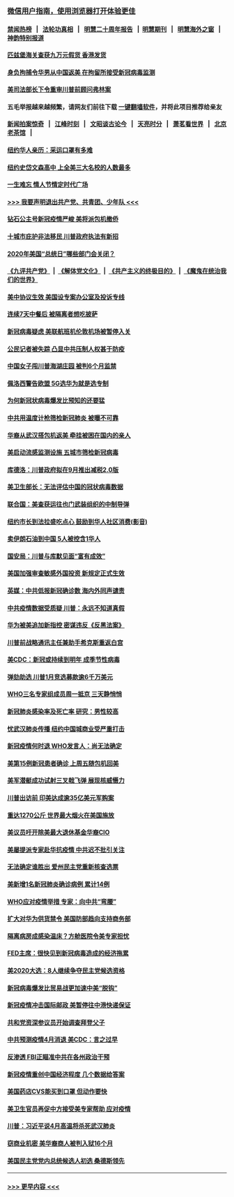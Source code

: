 ### [微信用户指南，使用浏览器打开体验更佳](https://github.com/gfw-breaker/banned-news1/blob/master/indexes/wechat-guide.md?t=0)
#### [禁闻热榜](热点新闻.md?t=0)  &nbsp;&nbsp;|&nbsp;&nbsp; [法轮功真相](https://github.com/gfw-breaker/truth/blob/master/README.md?t=0) &nbsp;&nbsp;|&nbsp;&nbsp; [明慧二十周年报告](https://github.com/gfw-breaker/mh-reports/blob/master/README.md?t=0) &nbsp;&nbsp;|&nbsp;&nbsp;[明慧期刊](https://github.com/gfw-breaker/mh-qikan) &nbsp;&nbsp;|&nbsp;&nbsp; [明慧海外之窗](https://github.com/gfw-breaker/mh-news/blob/master/README.md?t=0) &nbsp;&nbsp;|&nbsp;&nbsp; [神韵特别报道](https://github.com/gfw-breaker/mh-news/blob/master/shenyun.md?t=0)
#### [匹兹堡海关查获九万元假货 香港发货](../pages/nsc412/n11870716.md?t=02160044) 
#### [身负拘捕令华男从中国返美  在拘留所接受新冠病毒监测](../pages/nsc412/n11870710.md?t=02160044) 
#### [美司法部长下令重审川普前顾问弗林案](../pages/nsc412/n11870258.md?t=02160044) 
#### 五毛举报越来越频繁，请网友们前往下载 [一键翻墙软件](https://github.com/gfw-breaker/ssr-accounts)，并将此项目推荐给亲友
#### [新闻拍案惊奇](https://github.com/gfw-breaker/banned-news1/blob/master/pages/link4.md) &nbsp;&nbsp;|&nbsp;&nbsp; [江峰时刻](https://github.com/gfw-breaker/banned-news1/blob/master/pages/link4.md) &nbsp;&nbsp;|&nbsp;&nbsp; [文昭谈古论今](https://github.com/gfw-breaker/banned-news1/blob/master/pages/link4.md) &nbsp;&nbsp;|&nbsp;&nbsp; [天亮时分](https://github.com/gfw-breaker/banned-news1/blob/master/pages/link4.md) &nbsp;&nbsp;|&nbsp;&nbsp; [萧茗看世界](https://github.com/gfw-breaker/banned-news1/blob/master/pages/link4.md) &nbsp;&nbsp;|&nbsp;&nbsp; [北京老茶馆](https://github.com/gfw-breaker/banned-news1/blob/master/pages/link4.md) &nbsp;&nbsp;|&nbsp;&nbsp; 
#### [纽约华人亲历：采运口罩有多难](../pages/nsc412/n11870531.md?t=02160044) 
#### [纽约史岱文森高中  上全美三大名校的人数最多](../pages/nsc412/n11870557.md?t=02160044) 
#### [一生难忘 情人节情定时代广场](../pages/nsc412/n11870536.md?t=02160044) 
#### [>>> 我要声明退出共产党、共青团、少年队 <<<](https://github.com/begood0513/goodnews/blob/master/quit/letter.md) 
#### [钻石公主号新冠疫情严峻 美将派包机撤侨](../pages/nsc412/n11870505.md?t=02160044) 
#### [十城市庇护非法移民 川普政府执法有新招](../pages/nsc412/n11870410.md?t=02160044) 
#### [2020年美国“总统日”哪些部门会关闭？](../pages/nsc412/n11870148.md?t=02160044) 
#### [《九评共产党》](https://github.com/begood0513/9ping.md/blob/master/README.md) &nbsp;|&nbsp; [《解体党文化》](../../../../jtdwh.md/blob/master/README.md)  &nbsp;|&nbsp; [《共产主义的终极目的》](../../../../gczydzjmd.md/blob/master/README.md) &nbsp;|&nbsp; [《魔鬼在统治我们的世界》](../../../../mgztzwmdsj.md/blob/master/README.md) 
#### [美中协议生效 美国设专案办公室及投诉专线](../pages/nsc412/n11870266.md?t=02160044) 
#### [连续7天中餐后 被隔离者想吃披萨](../pages/nsc412/n11870243.md?t=02160044) 
#### [新冠病毒疑虑 美联航班机伦敦机场被暂停入关](../pages/nsc412/n11870015.md?t=02160044) 
#### [公民记者被失踪 凸显中共压制人权甚于防疫](../pages/nsc412/n11870042.md?t=02160044) 
#### [中国女子闯川普海湖庄园 被判6个月监禁](../pages/nsc412/n11869919.md?t=02160044) 
#### [佩洛西警告欧盟 5G选华为就是选专制](../pages/nsc412/n11869898.md?t=02160044) 
#### [为何新冠状病毒爆发比预知的还要猛](../pages/nsc412/n11869828.md?t=02160044) 
#### [中共用温度计枪筛检新冠肺炎 被曝不可靠](../pages/nsc412/n11869707.md?t=02160044) 
#### [华裔从武汉搭包机返美 牵挂被困在国内的亲人](../pages/nsc412/n11869711.md?t=02160044) 
#### [美启动流感监测设施 五城市筛检新冠病毒](../pages/nsc412/n11869689.md?t=02160044) 
#### [库德洛：川普政府拟在9月推出减税2.0版](../pages/nsc412/n11869627.md?t=02160044) 
#### [美卫生部长：无法评估中国的冠状病毒数据](../pages/nsc412/n11869301.md?t=02160044) 
#### [联合国：美查获运往也门武装组织的中制导弹](../pages/nsc412/n11868677.md?t=02160044) 
#### [纽约市长到法拉盛吃点心  鼓励到华人社区消费(影音)](../pages/nsc412/n11868197.md?t=02160044) 
#### [卖伊朗石油到中国  5人被控含1华人](../pages/nsc412/n11867988.md?t=02160044) 
#### [国安局：川普与库默见面“富有成效”](../pages/nsc412/n11867976.md?t=02160044) 
#### [美国加强审查敏感外国投资 新规定正式生效](../pages/nsc412/n11868041.md?t=02160044) 
#### [英媒：中共低报新冠确诊数 海内外同声谴责](../pages/nsc412/n11867421.md?t=02160044) 
#### [中共疫情数据受质疑 川普：永远不知道真假](../pages/nsc412/n11867195.md?t=02160044) 
#### [华为被美追加新指控 密谋违反《反黑法案》](../pages/nsc412/n11867191.md?t=02160044) 
#### [川普前战略通讯主任兼助手希克斯重返白宫](../pages/nsc412/n11867104.md?t=02160044) 
#### [美CDC：新冠或持续到明年 成季节性病毒](../pages/nsc412/n11867279.md?t=02160044) 
#### [弹劾助选 川普1月竞选募款逾6千万美元](../pages/nsc412/n11866950.md?t=02160044) 
#### [WHO三名专家组成员周一抵京 三天静悄悄](../pages/nsc412/n11866947.md?t=02160044) 
#### [新冠肺炎感染率及死亡率 研究：男性较高](../pages/nsc412/n11866956.md?t=02160044) 
#### [忧武汉肺炎传播 纽约中国城商业受严重打击](../pages/nsc412/n11866902.md?t=02160044) 
#### [新冠疫情何时退 WHO发言人：尚无法确定](../pages/nsc412/n11866864.md?t=02160044) 
#### [美第15例新冠患者确诊 上周五随包机回美](../pages/nsc412/n11866852.md?t=02160044) 
#### [美军潜艇成功试射三叉戟飞弹 展现核威慑力](../pages/nsc412/n11866046.md?t=02160044) 
#### [川普出访前 印美达成逾35亿美元军购案](../pages/nsc412/n11865444.md?t=02160044) 
#### [重达1270公斤 世界最大烟火在美国施放](../pages/nsc412/n11865198.md?t=02160044) 
#### [美议员吁开除美最大退休基金华裔CIO](../pages/nsc412/n11865230.md?t=02160044) 
#### [美屡提派专家赴华抗疫情 中共迟不批引关注](../pages/nsc412/n11864719.md?t=02160044) 
#### [无法确定谁胜出 爱州民主党重新核查选票](../pages/nsc412/n11864830.md?t=02160044) 
#### [美新增1名新冠肺炎确诊病例 累计14例](../pages/nsc412/n11864893.md?t=02160044) 
#### [WHO应对疫情举措 专家：向中共“弯腰”](../pages/nsc412/n11864727.md?t=02160044) 
#### [扩大对华为供货禁令 美国防部趋向支持商务部](../pages/nsc412/n11864773.md?t=02160044) 
#### [隔离病房成感染温床？方舱医院令美专家担忧](../pages/nsc412/n11864575.md?t=02160044) 
#### [FED主席：很快见到新冠病毒造成的经济拖累](../pages/nsc412/n11864507.md?t=02160044) 
#### [美2020大选：8人继续争夺民主党候选资格](../pages/nsc412/n11864327.md?t=02160044) 
#### [新冠病毒爆发比贸易战更加速中美“脱钩”](../pages/nsc412/n11864470.md?t=02160044) 
#### [新冠疫情冲击国际邮政 美暂停往中港快递保证](../pages/nsc412/n11864207.md?t=02160044) 
#### [共和党资深参议员开始调查拜登父子](../pages/nsc412/n11863984.md?t=02160044) 
#### [中共预测疫情4月消退 美CDC：言之过早](../pages/nsc412/n11864310.md?t=02160044) 
#### [反渗透 FBI正瞄准中共在各州政治干预](../pages/nsc412/n11864300.md?t=02160044) 
#### [新冠疫情重创中国经济程度 几个数据给答案](../pages/nsc412/n11864203.md?t=02160044) 
#### [美国药店CVS能买到口罩 但动作要快](../pages/nsc412/n11862438.md?t=02160044) 
#### [美卫生官员再促中方接受美专家帮助 应对疫情](../pages/nsc412/n11864043.md?t=02160044) 
#### [川普：习近平说4月高温将杀死武汉肺炎](../pages/nsc412/n11860814.md?t=02160044) 
#### [窃商业机密 美华裔商人被判入狱16个月](../pages/nsc412/n11863911.md?t=02160044) 
#### [美国民主党党内总统候选人初选 桑德斯领先](../pages/nsc412/n11863475.md?t=02160044) 

----
#### [ >>> 更早内容 <<< ](../indexes/nsc412-earlier.md)
